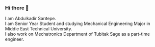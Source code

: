 ### Hi there 👋
I am Abdulkadir Sarıtepe. <br />
I am Senior Year Student and studying Mechanical Engineering Major in Middle East Technical University. <br />
I also work on Mechatronics Department of Tubitak Sage as a part-time engineer. <br />

<!--
**abdulkadirsaritepe/abdulkadirsaritepe** is a ✨ _special_ ✨ repository because its `README.md` (this file) appears on your GitHub profile.

Here are some ideas to get you started:

- 🔭 I’m currently working on ...
- 🌱 I’m currently learning ...
- 👯 I’m looking to collaborate on ...
- 🤔 I’m looking for help with ...
- 💬 Ask me about ...
- 📫 How to reach me: ...
- 😄 Pronouns: ...
- ⚡ Fun fact: ...
-->
